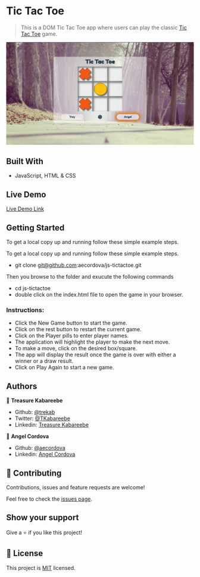 # Tic Tac Toe

> This is a DOM Tic Tac Toe app where users can play the classic [Tic Tac Toe](https://en.wikipedia.org/wiki/Tic-tac-toe) game.

![screenshot](./tictactoe.png)

## Built With

- JavaScript, HTML & CSS

## Live Demo

[Live Demo Link](https://jstictactoe.netlify.app/)


## Getting Started

To get a local copy up and running follow these simple example steps.

To get a local copy up and running follow these simple example steps.
- git clone git@github.com:aecordova/js-tictactoe.git

Then you browse to the folder and exucute the following commands
- cd js-tictactoe
- double click on the index.html file to open the game in your browser.

### Instructions:
- Click the New Game button to start the game.
- Click on the rest button to  restart the current game.
- Click on the Player pills to enter player names.
- The application will highlight the player to make the next move.
- To make a move, click on the desired box/square.
- The app will display the result once the game is over with either a winner or a draw result.
- Click on Play Again to start a new game.

## Authors

👤 **Treasure Kabareebe**

- Github: [@trekab](https://github.com/trekab)
- Twitter: [@TKabareebe](https://twitter.com/TKabareebe)
- Linkedin: [Treasure Kabareebe](https://www.linkedin.com/in/treasure-kabareebe/)

👤 **Angel Cordova** 

- Github: [@aecordova](https://github.com/aecordova) 
- Linkedin: [Angel Cordova](https://www.linkedin.com/in/ae-cordova/)

## 🤝 Contributing

Contributions, issues and feature requests are welcome!

Feel free to check the [issues page](issues/).

## Show your support

Give a ⭐️ if you like this project!

## 📝 License

This project is [MIT](lic.url) licensed.
